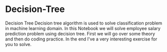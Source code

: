 # Decision-Tree
Decision Tree
Decision tree algorithm is used to solve classification problem in machine learning domain. In this Notebook we will solve employee salary prediction problem using decision tree. First we will go over some theory and then do coding practice. In the end I've a very interesting exercise for you to solve.
